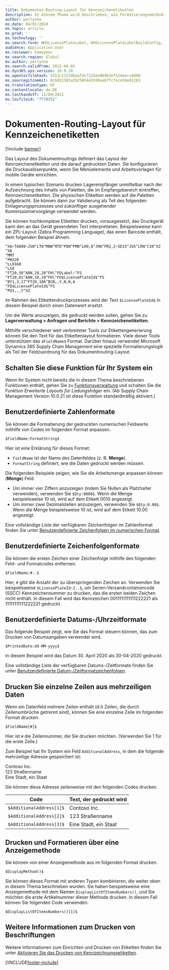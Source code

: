 ```yaml
---
title: Dokumenten-Routing-Layout für Kennzeichenetiketten
description: In diesem Thema wird beschrieben, wie Formatierungsmethoden zum Drucken von Werten auf Etiketten verwendet werden.
author: perlynne
ms.date: 04/01/2020
ms.topic: article
ms.prod: ''
ms.technology: ''
ms.search.form: WHSLicensePlateLabel, WHSLicensePlateLabelBuildConfig, WHSLicensePlateLabel, WHSDocumentRoutingLayout
audience: Application User
ms.reviewer: kamaybac
ms.search.region: Global
ms.author: perlynne
ms.search.validFrom: 2012-04-01
ms.dyn365.ops.version: 10.0.10
ms.openlocfilehash: 5311c13154baafdc7225ee869b3ef524eecc0d00
ms.sourcegitcommit: 8cb031501a2b2505443599aabffcfece50e01263
ms.translationtype: HT
ms.contentlocale: de-DE
ms.lasthandoff: 11/09/2021
ms.locfileid: "7778352"
---
```

# <a name="document-routing-layout-for-license-plate-labels"></a>Dokumenten-Routing-Layout für Kennzeichenetiketten

[!include [banner](../includes/banner.md)]


Das Layout des Dokumentroutings definiert das Layout der Kennzeichenetiketten und die darauf gedruckten Daten. Sie konfigurieren die Druckauslöserpunkte, wenn Sie Menüelemente und Arbeitsvorlagen für mobile Geräte einrichten.

In einem typischen Szenario drucken Lagerempfänger unmittelbar nach der Aufzeichnung des Inhalts von Paletten, die im Empfangsbereich eintreffen, Kennzeichenetiketten. Die physischen Etiketten werden auf die Paletten aufgebracht. Sie können dann zur Validierung als Teil des folgenden Einlagerungsprozesses und zukünftiger ausgehender Kommissioniervorgänge verwendet werden.

Sie können hochkomplexe Etiketten drucken, vorausgesetzt, das Druckgerät kann den an das Gerät gesendeten Text interpretieren. Beispielsweise kann ein ZPL-Layout (Zebra Programming Language), das einen Barcode enthält, dem folgenden Beispiel ähneln.

```dos
^XA~TA000~JSN^LT0^MNW^MTD^PON^PMN^LH0,0^JMA^PR2,2~SD15^JUS^LRN^CI0^XZ
^XA
^MMT
^PW320
^LL0160
^LS0
^FT20,58^A0N,28,28^FH\^FDLabel:^FS
^FT20,81^AAN,18,10^FH\^FD$LicensePlateId$^FS
^BY1,3,17^FT20,106^BCN,,Y,N,N,A
^FD$LicensePlateId$^FS
^PQ1,,,Y^XZ
```

Im Rahmen des Etikettendruckprozesses wird der Text `$LicensePlateId$` in diesem Beispiel durch einen Datenwert ersetzt.

Um die Werte anzuzeigen, die gedruckt werden sollen, gehen Sie zu **Lagerverwaltung \> Anfragen und Berichte \> Kennzeichenetiketten**.

Mithilfe verschiedener weit verbreiteter Tools zur Etikettengenerierung können Sie den Text für das Etikettenlayout formatieren. Viele dieser Tools unterstützen das `$FieldName$` Format. Darüber hinaus verwendet Microsoft Dynamics 365 Supply Chain Management eine spezielle Formatierungslogik als Teil der Feldzuordnung für das Dokumentrouting-Layout.

## <a name="turn-on-this-feature-for-your-system"></a>Schalten Sie diese Funktion für Ihr System ein

Wenn Ihr System nicht bereits die in diesem Thema beschriebenen Funktionen enthält, gehen Sie zu [Funktionsverwaltung](../../fin-ops-core/fin-ops/get-started/feature-management/feature-management-overview.md) und schalten Sie die Funktion *Erweiterte Layouts für Ladungsträger* ein. (Ab Supply Chain Management Version 10.0.21 ist diese Funktion standardmäßig aktiviert.)

## <a name="custom-number-formats"></a>Benutzerdefinierte Zahlenformate

Sie können die Formatierung der gedruckten numerischen Feldwerte mithilfe von Codes im folgenden Format anpassen.

```dos
$FieldName:FormatString$
```

Hier ist eine Erklärung für dieses Format:

- `FieldName` ist der Name des Datenfeldes (z. B. **Menge**).
- `FormatString` definiert, wie die Daten gedruckt werden müssen.

Die folgenden Beispiele zeigen, wie Sie die Arbeitsmenge anpassen können (**Menge**) Feld:

- Um immer vier Ziffern anzuzeigen (indem Sie Nullen als Platzhalter verwenden), verwenden Sie `$Qty:0000$`. Wenn die Menge beispielsweise 10 ist, wird auf dem Etikett 0010 angezeigt.
- Um immer zwei Dezimalstellen anzuzeigen, verwenden Sie `$Qty:0.00$`. Wenn die Menge beispielsweise 10 ist, wird auf dem Etikett 10.00 angezeigt.

Eine vollständige Liste der verfügbaren Zeichenfolgen im Zahlenformat finden Sie unter [Benutzerdefinierte Zeichenfolgen im numerischen Format](/dotnet/standard/base-types/custom-numeric-format-strings).

## <a name="custom-string-formats"></a>Benutzerdefinierte Zeichenfolgenformate

Sie können die ersten Zeichen einer Zeichenfolge mithilfe des folgenden Feld- und Formatcodes entfernen.

```dos
$FieldName:#..$
```

Hier, `#` gibt die Anzahl der zu überspringenden Zeichen an. Verwenden Sie beispielsweise `$LicensePlateId:2..$`, um Serien-Versandcontainercode (SSCC) Kennzeichennummer zu drucken, das die ersten beiden Zeichen nicht enthält. In diesem Fall wird das Kennzeichen 0011111111111222221 als 11111111111222221 gedruckt.

## <a name="custom-datetime-formats"></a>Benutzerdefinierte Datums-/Uhrzeitformate

Das folgende Beispiel zeigt, wie Sie das Format steuern können, das zum Drucken von Datumsangaben verwendet wird.

```dos
$PrintedDate:dd-MM-yyyy$
```

In diesem Beispiel wird das Datum 30. April 2020 als 30-04-2020 gedruckt.

Eine vollständige Liste der verfügbaren Datums-/Zeitformate finden Sie unter [Benutzerdefinierte Datum-/Zeitformatzeichenfolgen](/dotnet/standard/base-types/custom-date-and-time-format-strings).

## <a name="print-individual-lines-from-multiline-data"></a>Drucken Sie einzelne Zeilen aus mehrzeiligen Daten

Wenn ein Datenfeld mehrere Zeilen enthält (d.h Zeilen, die durch Zeilenumbrüche getrennt sind), können Sie eine einzelne Zeile im folgenden Format drucken.

```dos
$FieldName[#]$
```

Hier ist `#` die Zeilennummer, die Sie drucken möchten. (Verwenden Sie 1 für die erste Zeile.)

Zum Beispiel hat Ihr System ein Feld `AdditionalAddress`, in dem die folgende mehrzeilige Adresse gespeichert ist:

Contoso Inc.  
123 Straßenname  
Eine Stadt, ein Staat

Sie können diese Adresse zeilenweise mit den folgenden Codes drucken.

| Code | Text, der gedruckt wird |
|---|---|
| `$AdditionalAddress[1]$` | Contoso Inc. |
| `$AdditionalAddress[2]$` | 123 Straßenname |
| `$AdditionalAddress[3]$` | Eine Stadt, ein Staat |

## <a name="print-and-format-from-a-display-method"></a>Drucken und Formatieren über eine Anzeigemethode

Sie können von einer Anzeigemethode aus im folgenden Format drucken.

```dos
$DisplayMethod()$
```

Sie können dieses Format mit anderen Typen kombinieren, die weiter oben in diesem Thema beschrieben wurden. Sie haben beispielsweise eine Anzeigemethode mit dem Namen `DisplayListOfItemsNumbers()`, und Sie möchten die erste Artikelnummer dieser Methode drucken. In diesem Fall können Sie folgenden Code verwenden.

```dos
$DisplayListOfItemsNumbers()[1]$
```

## <a name="more-information-about-how-to-print-labels"></a>Weitere Informationen zum Drucken von Beschriftungen

Weitere Informationen zum Einrichten und Drucken von Etiketten finden Sie unter [Aktivieren Sie das Drucken von Kennzeichnungsetiketten](tasks/license-plate-label-printing.md).


[!INCLUDE[footer-include](../../includes/footer-banner.md)]